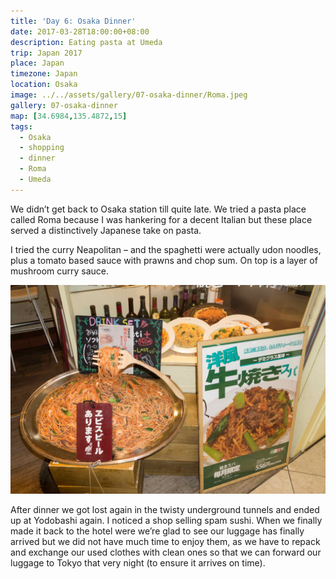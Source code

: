 ```yaml
---
title: 'Day 6: Osaka Dinner'
date: 2017-03-28T18:00:00+08:00
description: Eating pasta at Umeda
trip: Japan 2017
place: Japan
timezone: Japan
location: Osaka
image: ../../assets/gallery/07-osaka-dinner/Roma.jpeg
gallery: 07-osaka-dinner
map: [34.6984,135.4872,15]
tags:
  - Osaka
  - shopping
  - dinner
  - Roma
  - Umeda
---
```

We didn’t get back to Osaka station till quite late. We tried a pasta place called Roma because I was hankering for a decent Italian but these place served a distinctively Japanese take on pasta.

I tried the curry Neapolitan – and the spaghetti were actually udon noodles, plus a tomato based sauce with prawns and chop sum. On top is a layer of mushroom curry sauce.

![Giant pasta](../../assets/gallery/07-osaka-dinner/Giant_pasta.jpeg)

After dinner we got lost again in the twisty underground tunnels and ended up at Yodobashi again. I noticed a shop selling spam sushi. When we finally made it back to the hotel were we’re glad to see our luggage has finally arrived but we did not have much time to enjoy them, as we have to repack and exchange our used clothes with clean ones so that we can forward our luggage to Tokyo that very night (to ensure it arrives on time).

